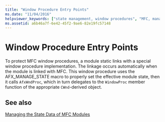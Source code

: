 ```yaml
---
title: "Window Procedure Entry Points"
ms.date: "11/04/2016"
helpviewer_keywords: ["state management, window procedures", "MFC, managing state data", "window procedure entry points", "entry points, window procedures"]
ms.assetid: a6b46a7f-6e42-45f2-9ae6-82e19fc57148
---
```

# Window Procedure Entry Points

To protect MFC window procedures, a module static links with a special window procedure implementation. The linkage occurs automatically when the module is linked with MFC. This window procedure uses the AFX_MANAGE_STATE macro to properly set the effective module state, then it calls `AfxWndProc`, which in turn delegates to the `WindowProc` member function of the appropriate `CWnd`-derived object.

## See also

[Managing the State Data of MFC Modules](../mfc/managing-the-state-data-of-mfc-modules.md)
